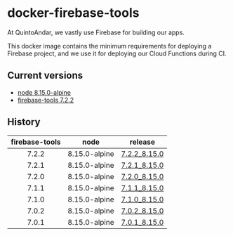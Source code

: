 # docker-firebase-tools

At QuintoAndar, we vastly use Firebase for building our apps.

This docker image contains the minimum requirements for deploying a Firebase project, and we use it for deploying our Cloud Functions during CI.

## Current versions

- [node 8.15.0-alpine](https://github.com/mhart/alpine-node/releases/tag/8.15.0)
- [firebase-tools 7.2.2](https://github.com/firebase/firebase-tools/releases/tag/v7.2.2)

## History

| firebase-tools | node |    release   |
|:--------------:|:----:|:------------:|
|      7.2.2     |   8.15.0-alpine  | [7.2.2_8.15.0](https://github.com/quintoandar/docker-firebase-tools/releases/tag/7.2.2_8.15.0) |
|      7.2.1     |   8.15.0-alpine  | [7.2.1_8.15.0](https://github.com/quintoandar/docker-firebase-tools/releases/tag/7.2.1_8.15.0) |
|      7.2.0     |   8.15.0-alpine  | [7.2.0_8.15.0](https://github.com/quintoandar/docker-firebase-tools/releases/tag/7.2.0_8.15.0) |
|      7.1.1     |   8.15.0-alpine  | [7.1.1_8.15.0](https://github.com/quintoandar/docker-firebase-tools/releases/tag/7.1.1_8.15.0) |
|      7.1.0     |   8.15.0-alpine  | [7.1.0_8.15.0](https://github.com/quintoandar/docker-firebase-tools/releases/tag/7.1.0_8.15.0) |
|      7.0.2     |   8.15.0-alpine  | [7.0.2_8.15.0](https://github.com/quintoandar/docker-firebase-tools/releases/tag/7.0.2_8.15.0) |
|      7.0.1     |   8.15.0-alpine  | [7.0.1_8.15.0](https://github.com/quintoandar/docker-firebase-tools/releases/tag/7.0.1_8.15.0) |
